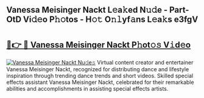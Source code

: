 ## Vanessa Meisinger Nackt L𝚎a𝚔ed N𝚞𝚍e - Part-OtD Vi𝚍𝚎o P𝚑𝚘tos - H𝚘𝚝 O𝚗𝚕yf𝚊ns L𝚎a𝚔s e3fgV

# <h2><a href="http://kf8xhi.oniu.top/?m=Vanessa+Meisinger+Nackt">🔗👉 🔴 Vanessa Meisinger Nackt P𝚑ot𝚘𝚜 V𝚒d𝚎o</a></h2>

[![Vanessa Meisinger Nackt Nu𝚍e𝚜](https://i.imgur.com/0qMVB7G.gif)](http://kf8xhi.oniu.top/?m=Vanessa+Meisinger+Nackt)
Virtual content creator and entertainer Vanessa Meisinger Nackt, recognized for distributing dance and lifestyle inspiration through trending dance trends and short videos. Skilled special effects assistant Vanessa Meisinger Nackt, celebrated for their remarkable abilities and accomplishments in assisting special effects artists.  
